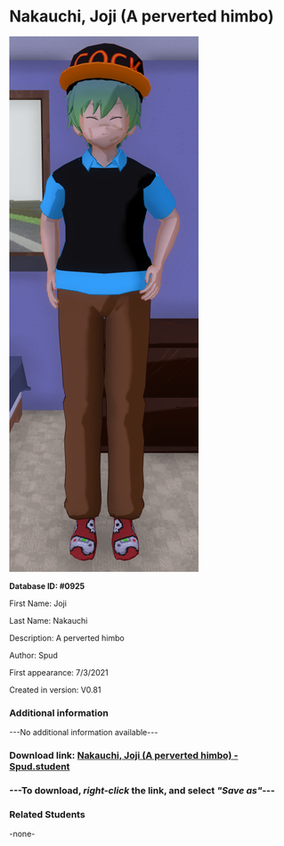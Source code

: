 # Nakauchi, Joji (A perverted himbo)

<img src="../../Files/Images/Nakauchi, Joji (A perverted himbo).png" title="Nakauchi, Joji (A perverted himbo) - Spud">

**Database ID: #0925**

First Name: Joji

Last Name: Nakauchi

Description: A perverted himbo

Author: Spud

First appearance: 7/3/2021

Created in version: V0.81

### Additional information

---No additional information available---

### Download link: <a href="https://raw.githubusercontent.com/Arbiter1223/Daigaku-Gurashi-Custom-Students/master/Files/Student%20Files/Nakauchi%2C%20Joji%20(A%20perverted%20himbo)%20-%20Spud.student">Nakauchi, Joji (A perverted himbo) - Spud.student</a>

### ---**To download, _right-click_ the link, and select _"Save as"_**---

### Related Students

-none-
